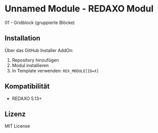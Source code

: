# Unnamed Module - REDAXO Modul

01 - Gridblock (gruppierte Blöcke)

## Installation

Über das GitHub Installer AddOn:
1. Repository hinzufügen
2. Modul installieren
3. In Template verwenden: `REX_MODULE[ID=X]`

## Kompatibilität

- REDAXO 5.13+

## Lizenz

MIT License